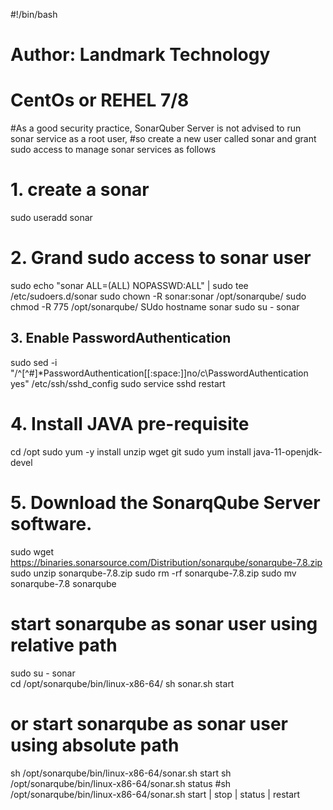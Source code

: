 #!/bin/bash
# Author: Landmark Technology
# CentOs or REHEL 7/8

#As a good security practice, SonarQuber Server is not advised to run sonar service as a root user, 
#so create a new user called sonar and grant sudo access to manage sonar services as follows
# 1. create a sonar 
sudo useradd sonar
# 2. Grand sudo access to sonar user
sudo echo "sonar ALL=(ALL) NOPASSWD:ALL" | sudo tee /etc/sudoers.d/sonar
sudo chown -R sonar:sonar /opt/sonarqube/
sudo chmod -R 775 /opt/sonarqube/
SUdo hostname sonar
sudo su - sonar
## 3. Enable PasswordAuthentication
sudo sed -i "/^[^#]*PasswordAuthentication[[:space:]]no/c\PasswordAuthentication yes" /etc/ssh/sshd_config
sudo service sshd restart

# 4. Install JAVA pre-requisite
cd /opt
sudo yum -y install unzip wget git
sudo yum install  java-11-openjdk-devel
# 5. Download the SonarqQube Server software. 
sudo wget https://binaries.sonarsource.com/Distribution/sonarqube/sonarqube-7.8.zip
sudo unzip sonarqube-7.8.zip
sudo rm -rf sonarqube-7.8.zip
sudo mv sonarqube-7.8 sonarqube

# start sonarqube as sonar user using relative path
sudo su - sonar  
cd /opt/sonarqube/bin/linux-x86-64/ 
sh sonar.sh start
# or start sonarqube as sonar user using absolute path
sh /opt/sonarqube/bin/linux-x86-64/sonar.sh start 
sh /opt/sonarqube/bin/linux-x86-64/sonar.sh status
#sh /opt/sonarqube/bin/linux-x86-64/sonar.sh start | stop | status | restart
